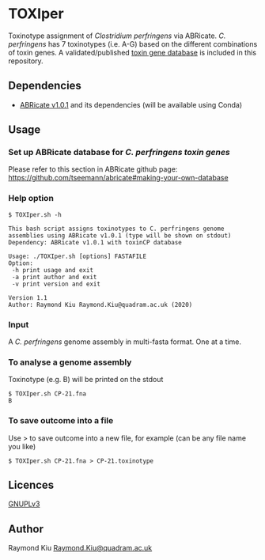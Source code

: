 # TOXIper
Toxinotype assignment of *Clostridium perfringens* via ABRicate. *C. perfringens* has 7 toxinotypes (i.e. A-G) based on the different combinations of toxin genes. A validated/published [toxin gene database](https://github.com/raymondkiu/TOXIper/blob/master/sequences) is included in this repository.

## Dependencies
* [ABRicate v1.0.1](https://github.com/tseemann/abricate/tree/v1.0.1) and its dependencies (will be available using Conda)

## Usage
### Set up ABRicate database for *C. perfringens toxin genes*
Please refer to this section in ABRicate github page: https://github.com/tseemann/abricate#making-your-own-database

### Help option
```
$ TOXIper.sh -h

This bash script assigns toxinotypes to C. perfringens genome assemblies using ABRicate v1.0.1 (type will be shown on stdout)
Dependency: ABRicate v1.0.1 with toxinCP database

Usage: ./TOXIper.sh [options] FASTAFILE
Option:
 -h print usage and exit
 -a print author and exit
 -v print version and exit

Version 1.1
Author: Raymond Kiu Raymond.Kiu@quadram.ac.uk (2020)
```
### Input
A *C. perfringens* genome assembly in multi-fasta format. One at a time.

### To analyse a genome assembly
Toxinotype (e.g. B) will be printed on the stdout
```
$ TOXIper.sh CP-21.fna 
B
```

### To save outcome into a file
Use > to save outcome into a new file, for example (can be any file name you like)
```
$ TOXIper.sh CP-21.fna > CP-21.toxinotype
```
## Licences
[GNUPLv3](https://github.com/raymondkiu/TOXIper/blob/master/LICENSE)

## Author
Raymond Kiu Raymond.Kiu@quadram.ac.uk
